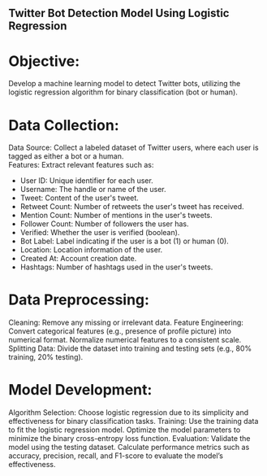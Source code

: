 ## Twitter Bot Detection Model Using Logistic Regression

# Objective:
Develop a machine learning model to detect Twitter bots, utilizing the logistic regression algorithm for binary classification (bot or human).

# Data Collection:
Data Source: Collect a labeled dataset of Twitter users, where each user is tagged as either a bot or a human.
<br/> Features: Extract relevant features such as:
- User ID: Unique identifier for each user.
- Username: The handle or name of the user.
- Tweet: Content of the user's tweet.
- Retweet Count: Number of retweets the user's tweet has received.
- Mention Count: Number of mentions in the user's tweets.
- Follower Count: Number of followers the user has.
- Verified: Whether the user is verified (boolean).
- Bot Label: Label indicating if the user is a bot (1) or human (0).
- Location: Location information of the user.
- Created At: Account creation date.
- Hashtags: Number of hashtags used in the user's tweets.

# Data Preprocessing:
Cleaning: Remove any missing or irrelevant data.
Feature Engineering:
Convert categorical features (e.g., presence of profile picture) into numerical format.
Normalize numerical features to a consistent scale.
Splitting Data: Divide the dataset into training and testing sets (e.g., 80% training, 20% testing).

# Model Development:
Algorithm Selection: Choose logistic regression due to its simplicity and effectiveness for binary classification tasks.
Training:
Use the training data to fit the logistic regression model.
Optimize the model parameters to minimize the binary cross-entropy loss function.
Evaluation:
Validate the model using the testing dataset.
Calculate performance metrics such as accuracy, precision, recall, and F1-score to evaluate the model’s effectiveness.

